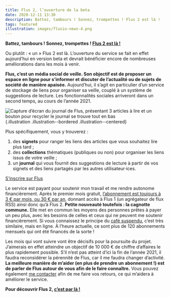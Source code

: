 ```yaml
---
title: Flus 2, l’ouverture de la beta
date: 2020-12-11 13:30
description: Battez, tambours ! Sonnez, trompettes ! Flus 2 est là !
tags: featured
illustration: images/flusio-news-4.png
---
```


**Battez, tambours ! Sonnez, trompettes ! [Flus 2 est là !](https://flus.fr)**

Ou plutôt : « un » Flus 2 est là. L’ouverture du service se fait en effet
aujourd’hui en version beta et devrait bénéficier encore de nombreuses
améliorations dans les mois à venir.

**Flus, c’est un média social de veille. Son objectif est de proposer un espace
en ligne pour s’informer et discuter de l’actualité ou de sujets de société de
manière apaisée.** Aujourd’hui, il s’agit en particulier d’un service de
stockage de liens pour organiser sa veille, couplé à un système de suggestions
de lecture. Les fonctionnalités sociales arriveront dans un second temps, au
cours de l’année 2021.

![Capture d’écran du journal de Flus, présentant 3 articles à lire et un bouton pour recycler le journal se trouve tout en bas](images/flusio-news-4.png){.illustration .illustration--bordered .illustration--centered}

Plus spécifiquement, vous y trouverez :

1. des **signets** pour ranger les liens des articles que vous souhaitez lire plus
   tard ;
2. des **collections** thématiques (publiques ou non) pour organiser les liens
   issus de votre veille ;
3. un **journal** qui vous fournit des suggestions de lecture à partir de vos
   signets et des liens partagés par les autres utilisateur‧ices.

<p class="paragraph--featured">
    <a class="call-to-action" href="https://app.flus.fr/registration">S’inscrire sur Flus</a>
</p>

Le service est payant pour soutenir mon travail et me rendre autonome
financièrement. Après le premier mois gratuit, [l’abonnement est toujours à 3 €
par mois, ou 30 € par an](https://flus.fr/tarifs), donnant accès à Flus 1 (un
agrégateur de flux <abbr>RSS</abbr>) ainsi donc qu’à Flus 2. **Petite nouveauté
toutefois : la cagnotte commune.** Elle met en commun les moyens des personnes
prêtes à payer un peu plus, avec les besoins de celles et ceux qui ne peuvent
me soutenir financièrement. Si vous connaissez le principe du [café
suspendu](https://fr.wikipedia.org/wiki/Caff%C3%A8_sospeso), c’est très
similaire, mais en ligne. À l’heure actuelle, ce sont plus de 120 abonnements
mensuels qui ont été financés de la sorte !

Les mois qui vont suivre vont être décisifs pour la poursuite du projet.
J’aimerais en effet atteindre un objectif de 10 000 € de chiffre d’affaires le
plus rapidement possible. S’il n’est pas atteint d’ici la fin de l’année 2021,
il faudra reconsidérer la pérennité de Flus, car il me faudra changer d’activité.
**La meilleure manière de m’aider (en plus de prendre un abonnement !) est de
parler de Flus autour de vous afin de le faire connaître.** Vous pouvez
également [me contacter](https://flus.fr/contact) afin de me faire vos retours,
ce qui m’aidera à améliorer le service.

**Pour découvrir Flus 2, [c’est par là !](https://app.flus.fr/registration)**
